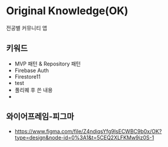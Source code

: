 # Original Knowledge(OK)
 전공별 커뮤니티 앱
 
## 키워드
- MVP 패턴 & Repository 패턴
- Firebase Auth
- Firestore11
- test
- 풀리퀘 후 쓴 내용
- 
## 와이어프레임-피그마
- https://www.figma.com/file/Z4ndiqsYfg9lsECWBC9b0x/OK?type=design&node-id=0%3A1&t=5CEQ2XLFKMw9iz0S-1